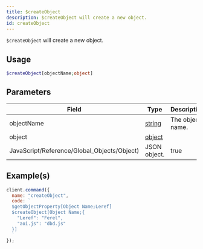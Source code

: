 ```yaml
---
title: $createObject
description: $createObject will create a new object.
id: createObject
---
```


`$createObject` will create a new object.

## Usage

```php
$createObject[objectName;object]
```

## Parameters

| Field                                       | Type                                                                                              | Description      | Required |
| ------------------------------------------- | ------------------------------------------------------------------------------------------------- | ---------------- | :------: |
| objectName                                  | [string](https://developer.mozilla.org/en-US/docs/Web/JavaScript/Reference/Global_Objects/String) | The object name. |   true   |
| object                                      | [object](https://developer.mozilla.org/en-US/docs/Web/JavaScript/Reference/Global_Objects/Object) |
| JavaScript/Reference/Global_Objects/Object) | JSON object.                                                                                      | true             |

## Example(s)

```javascript
client.command({
  name: "createObject",
  code: `
  $getObjectProperty[Object Name;Leref]
  $createObject[Object Name;{
    "Leref": "Ferel",
    "aoi.js": "dbd.js"
  }]
  `
});
```
